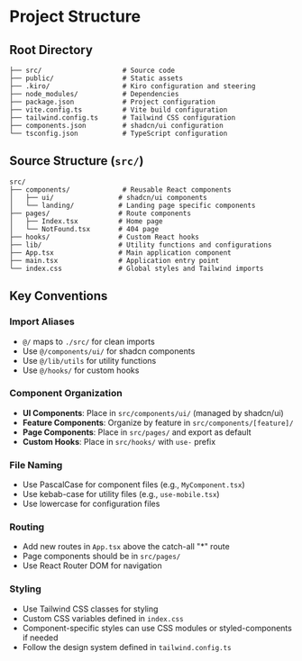# Project Structure

## Root Directory
```
├── src/                    # Source code
├── public/                 # Static assets
├── .kiro/                  # Kiro configuration and steering
├── node_modules/           # Dependencies
├── package.json            # Project configuration
├── vite.config.ts          # Vite build configuration
├── tailwind.config.ts      # Tailwind CSS configuration
├── components.json         # shadcn/ui configuration
└── tsconfig.json           # TypeScript configuration
```

## Source Structure (`src/`)
```
src/
├── components/             # Reusable React components
│   ├── ui/                # shadcn/ui components
│   └── landing/           # Landing page specific components
├── pages/                 # Route components
│   ├── Index.tsx          # Home page
│   └── NotFound.tsx       # 404 page
├── hooks/                 # Custom React hooks
├── lib/                   # Utility functions and configurations
├── App.tsx                # Main application component
├── main.tsx               # Application entry point
└── index.css              # Global styles and Tailwind imports
```

## Key Conventions

### Import Aliases
- `@/` maps to `./src/` for clean imports
- Use `@/components/ui/` for shadcn components
- Use `@/lib/utils` for utility functions
- Use `@/hooks/` for custom hooks

### Component Organization
- **UI Components**: Place in `src/components/ui/` (managed by shadcn/ui)
- **Feature Components**: Organize by feature in `src/components/[feature]/`
- **Page Components**: Place in `src/pages/` and export as default
- **Custom Hooks**: Place in `src/hooks/` with `use-` prefix

### File Naming
- Use PascalCase for component files (e.g., `MyComponent.tsx`)
- Use kebab-case for utility files (e.g., `use-mobile.tsx`)
- Use lowercase for configuration files

### Routing
- Add new routes in `App.tsx` above the catch-all "*" route
- Page components should be in `src/pages/`
- Use React Router DOM for navigation

### Styling
- Use Tailwind CSS classes for styling
- Custom CSS variables defined in `index.css`
- Component-specific styles can use CSS modules or styled-components if needed
- Follow the design system defined in `tailwind.config.ts`